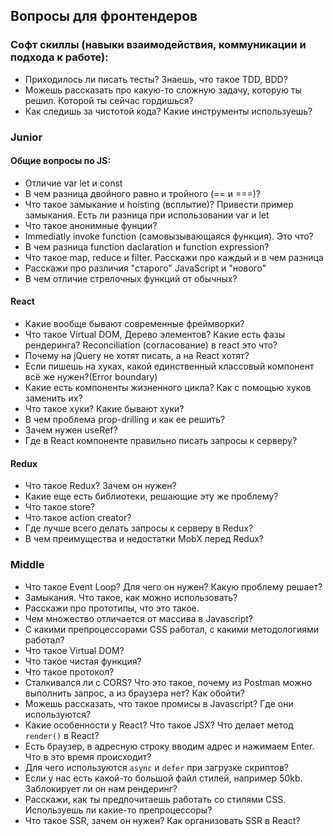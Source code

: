 ## Вопросы для фронтендеров

### Софт скиллы (навыки взаимодействия, коммуникации и подхода к работе):
* Приходилось ли писать тесты? Знаешь, что такое TDD, BDD?
* Можешь рассказать про какую-то сложную задачу, которую ты решил. Которой ты сейчас гордишься?
* Как следишь за чистотой кода? Какие инструменты используешь?

### Junior
#### Общие вопросы по JS:
* Отличие var let и const
* В чем разница двойного равно и тройного (== и ===)?
* Что такое замыкание и hoisting (всплытие)? Привести пример замыкания. Есть ли разница при использовании var и let
* Что такое анонимные фунции?
* Immediatly invoke function (самовызывающаяся функция). Это что?
* В чем разница function daclaration и function expression?
* Что такое map, reduce и filter. Расскажи про каждый и в чем разница
* Расскажи про различия "старого" JavaScript и "нового"
* В чем отличие стрелочных функций от обычных?

#### React
* Какие вообще бывают современные фреймворки?
* Что такое Virtual DOM, Дерево элементов? Какие есть фазы рендеринга? Reconciliation (согласование) в react это что?
* Почему на jQuery не хотят писать, а на React хотят? 
* Если пишешь на хуках, какой единственный классовый компонент всё же нужен?(Error boundary)
* Какие есть компоненты жизненного цикла? Как с помощью хуков заменить их?
* Что такое хуки? Какие бывают хуки? 
* В чем проблема prop-drilling и как ее решить?
* Зачем нужен useRef?
* Где в React компоненте правильно писать запросы к серверу?

#### Redux
* Что такое Redux? Зачем он нужен?
* Какие еще есть библиотеки, решающие эту же проблему?
* Что такое store?
* Что такое action creator?
* Где лучше всего делать запросы к серверу в Redux?
* В чем преимущества и недостатки MobX перед Redux?

### Middle

* Что такое Event Loop? Для чего он нужен? Какую проблему решает?
* Замыкания. Что такое, как можно использовать?
* Расскажи про прототипы, что это такое.
* Чем множество отличается от массива в Javascript?
* С какими препроцессорами CSS работал, с какими методологиями работал?
* Что такое Virtual DOM?
* Что такое чистая функция?
* Что такое протокол?
* Сталкивался ли с CORS? Что это такое, почему из Postman можно выполнить запрос, а из браузера нет? Как обойти?
* Можешь рассказать, что такое промисы в Javascript? Где они используются?
* Какие особенности у React? Что такое JSX? Что делает метод `render()` в React?
* Есть браузер, в адресную строку вводим адрес и нажимаем Enter. Что в это время происходит?
* Для чего используются `async` и `defer` при загрузке скриптов?
* Если у нас есть какой-то большой файл стилей, например 50kb. Заблокирует ли он нам рендеринг?
* Расскажи, как ты предпочитаешь работать со стилями CSS. Используешь ли какие-то препроцессоры?
* Что такое SSR, зачем он нужен? Как организовать SSR в React?
